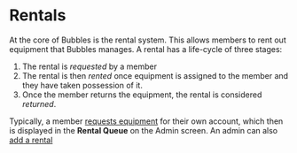 # Rentals

At the core of Bubbles is the rental system. This allows members to rent out
equipment that Bubbles manages. A rental has a life-cycle of three stages:

1.  The rental is _requested_ by a member
1.  The rental is then _rented_ once equipment is assigned to the member and
    they have taken possession of it.
1.  Once the member returns the equipment, the rental is considered _returned_.

Typically, a member [requests equipment](request_equipment) for their own
account, which then is displayed in the **Rental Queue** on the Admin screen. An
admin can also [add a rental](/admin/rentals/add/)
